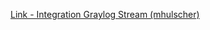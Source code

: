 [Link - Integration Graylog Stream (mhulscher)](https://github.com/mhulscher/graylog-zabbix-alert-monitor)
